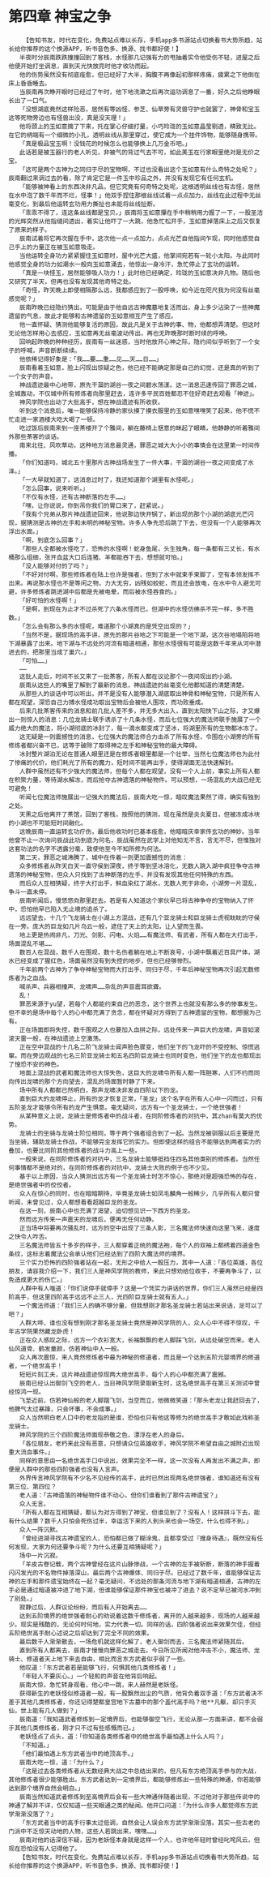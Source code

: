 # 第四章 神宝之争
        【告知书友，时代在变化，免费站点难以长存，手机app多书源站点切换看书大势所趋，站长给你推荐的这个换源APP，听书音色多、换源、找书都好使！】
       半夜时分辰南跌跌撞撞回到了客栈，水怪那几记强有力的甩抽着实令他受伤不轻，进屋之后他便开始打坐调息，直到天光快放亮时他才收功而起。
       他的伤势虽然没有彻底痊愈，但已经好了大半，胸腹不再像起初那样疼痛，疲累之下他倒在床上昏昏睡去。
       当辰南再次睁开眼时已经过了午时，他下地洗漱之后再次运功调息了一番，好久之后他睁眼长出了一口气。
       「没想湖底竟然这样险恶，居然有等凶怪，参芝、仙草旁有灵兽守护也就罢了，神骨和宝玉这等死物旁边也有怪兽出没，真是没天理！」
       他将颈上的玉如意摘了下来，托在掌心仔细打量，小巧玲珑的玉如意晶莹剔透，精致无比。在它的柄端有一个细微的小孔，透明丝线从那里穿过，使它成为一个挂件饰物，能够随身携带。
       「真是极品宝玉啊！没钱花的时候怎么也能够换上几万金币吧。」
       此话若是被玉器行的老人听见，非被气的背过气去不可，如此美玉在行家眼里绝对是无价之宝。
       「这可是两个古神为之同归于尽的宝物啊，不过也没看出这个玉如意有什么奇特之处呢？」辰南翻过来调过去的看，除了肯定它是一件玉中珍品之外，并没有发现它有任何玄机。
       「能够被神看上的东西决非凡品，但它究竟有何奇特之处呢，这根透明丝线也有古怪，居然在水中泡了数千年而不烂，怪事！」他双手捏住那根丝线试着一点点加力，丝线在此过程中无丝毫变化，到最后他运转玄功用力撕扯也未能将丝线扯断。
       「乖乖不得了，连这条丝线都是宝贝。」辰南将玉如意攥在手中稍稍用力握了一下，一股圣洁的光辉突然从他指缝间透出，着实让他吓了一大跳，他急忙松开手，玉如意掉落床上之后又恢复了原来的样子。
       辰南试着将它再次握在手中，这次他一点一点加力，点点光芒自他指间乍现，同时他感觉自己手上的力量正在被玉如意吸走。
       当他运转全身功力紧紧握住玉如意时，屋中光芒大盛，他掌间宛若有一轮小太阳。与此同时他感觉全身的功力如潮水一般向玉如意涌去，他惊出一身冷汗，急忙停止了玄功的运转。
       「真是一块怪玉，居然能够吸人功力！」此时他已经确定，玲珑的玉如意决非凡物。随后他又研究了半天，但再也没有发现其他奇特之处。
       「奇怪，昨天晚上即使相隔那么远，我都感应到了一股呼唤，如今近在咫尺我为何没有丝毫感觉呢？」
       辰南昨晚已经隐约猜出，可能是由于他自远古神魔墓地复活而出，身上多少沾染了一些神魔遗留的气息，故此才能够和古神遗留的玉如意相互产生了感应。
       他一直怀疑、猜测他能够复活的原因，故此凡是关于古神的事、物，他都想弄清楚。但这时无论他怎样用心去感应，玉如意再无丝毫波动传出，再也无昨晚那时断时续的呼唤。
       回响起昨晚的种种经历，辰南有一丝迷惑，当时他放开心神之际，隐约间似乎听到了一个女子的呼喊，声音断断续续。
       他依稀记得好象是：「我……要……重……见……天……日……」
       辰南看着玉如意，脸上闪现出惊疑之色，他已经不能确定那是自己的幻觉，还是真的听到了一个女子的声音。
       神战遗迹最中心地带，原先干涸的湖谷一夜之间碧水荡漾。这一消息迅速传回了罪恶之城，全城轰动，不仅城中所有修炼者向那里赶去，连许多平民百姓都忍不住好奇赶去观看「神迹」。
       神风学院也出动了大批高手，想在神战遗迹有所收获。
       听到这个消息后，唯一能够保持冷静的家伙摸了摸衣服里的玉如意嘿嘿笑了起来，他不慌不忙走进一家酒楼大吃大喝了一顿。
       吃过饭后辰南来到一座茶楼开了个雅间，躺在藤椅上惬意的眯起了眼睛，他静静的听着雅间外那些茶客的谈话。
       南来北往、风吹草动，这种地方消息最灵通，罪恶之城大大小小的事情会在这里第一时间传播。
       「你们知道吗，城北五十里那片古神战场发生了一件大事，干涸的湖谷一夜之间变成了水泽。」
       「一大早就知道了，这消息过时了，我还知道那个湖里有水怪呢。」
       「怎么回事，说来听听。」
       「不仅有水怪，还有古神断落的左手……」
       「嘿，让你说说，你到吊你我们的胃口来了，赶紧说。」
       「我有个兄弟从那片神战遗迹回来，他说那边快开锅了，新出现的那个小湖的湖底光芒闪现，据猜测是古神的左手和未明的神秘宝物。许多人争先恐后跳了下去，但没有一个人能够再次浮出水面。」
       「啊，到底怎么回事？」
       「那些人全都被水怪吃了，恐怖的水怪啊！蛇身鱼尾，头生独角，每一条都有三丈长，有水桶那么组细，张开血盆大口后连猪、羊都能吞下去，想想就可怕。」
       「没人能够对付的了吗？」
       「不好对付啊，那些修炼者在陆上也许是强者，但到了水中就束手束脚了，空有本领发挥不出来。再说那水怪也不是等闲之物，力大无穷，凶残如蛟蛇，而且还会放电，在水中令人避无可避，许多修炼者跳进湖中后都是先被电晕，而后被水怪吞食的。」
       「好可怕的水怪啊！」
       「是啊，到现在为止才不过杀死了六条水怪而已，但湖中的水怪仿佛杀不完一样，多不胜数。」
       「怎么会有那么多的水怪呢，难道那个小湖真的是凭空出现的？」
       「当然不是，据现场的高手讲，原先的那片谷地之下可能是一个地下湖，这次谷地塌陷将地下湖暴露了出来。地下湖与不远处的河流有暗道相通，那些水怪很有可能是这数千年来从河中潜进去的，把那里当成了巢穴。」
       「可怕……」
       ……
       这批人走后，时间不长又来了一批茶客，所有人都在议论那个一夜间现出的小湖。
       辰南从这些人的嘴里了解到了最新的消息，神战遗迹的丝毫变化他都知道的清楚清楚。
       从那些人的谈话中可以听出，并不是没有人能够潜入湖底取出神骨和神秘宝物，只是所有人都在观望，深恐自己力搏水怪成功取出宝物后会被他人围攻，而功败垂成。
       后来几批茶客传来的消息和前几批人差不多，并无多大出入，直到太阳快下山之际，才又爆出一则惊人的消息：几位龙骑士联手诱杀了十几条水怪，而后七位强大的魔法师联手施展了一个威力绝大的魔法，将小湖彻底的冰封了，每一滴水都变成了坚冰，将湖里所有的生物都冰冻了。
       这无疑是一则震撼性的消息，七位强大的魔法师合力击杀了所有水怪，令围在小湖旁的所有修炼者都兴奋不已，这等于破除了取得神之左手和神秘宝物的最大障碍。
       冰封整片湖泊无论在普通人眼里还是在修炼者眼里都是一个壮举，当然七位魔法师也为此付了惨痛的代价，他们耗光了所有的魔力，短时间不能再出手，使得湖面无法快速解封。
       人群中虽然还有不少强大的魔法师，但每个人都在观望，没有一个人上前，事实上所有人都在积聚力量，等待湖水解冻，而后抢夺古神遗落的神秘物件。可以预想，一场混乱的大战已经无可避免！
       听闻七位魔法师施展出一记强大的魔法后，辰南大吃一惊，暗叹魔法果然了得，确实有独到之处。
       天黑之后他离开了茶馆，回到了客栈，按照他的猜测，现在虽然是炎炎夏日，但被冻成冰块的小湖也不可能短时间融化。
       这晚辰南一直运转玄功疗伤，最后他收功时已基本痊愈，他暗暗庆幸家传玄功的神妙。当年他曾不止一次询问辰战此功到底为何名，辰战虽然在武学上对他知无不言，言无不尽，但惟独对这套功法的名字不透露分毫，致使他至今不知所修为何法。
       第二天，罪恶之城沸腾了，城中在传着一则更加震撼性的消息：
       众多修炼者从昨天白天一直守侯到深夜，终于等到坚冰溶化，无数人跳入湖中疯狂争夺古神遗落的神秘宝物，但众人只找到了古神断落的左手，并没有发现其他任何特殊的东西。
       而后众人互相猜疑，终于大打出手，鲜血染红了湖水，无数人死于非命，小湖旁一片混乱，争斗一直未停。
       辰南听闻后，慢悠悠向那里赶去。若是有人知道这个家伙早已将古神争夺的宝物纳入了怀中，恐怕他早已陷入无止境的追杀了。
       远远望去，十几个飞龙骑士在小湖上方混战，还有几个亚龙骑士和巨龙骑士虎视眈眈的守侯在一旁。庞大的巨龙如几片乌云一般，遮住了天上的太阳，让人望而生畏。
       地上更是热闹非凡，刀光、剑影、闪电、火焰……有魔法师、有武者，所有人都在大打出手，场面混乱不堪……
       数百人在混战，数千人在围观，数十名伤者躺在地上不断哀号，小湖中飘着近百具尸体，湖水已经变成了猩红色，场面虽然没有到失控的地步，但也已经够惨烈。
       千年前两个古神为了争夺神秘宝物而大打出手、同归于尽，千年后神秘宝物再次引起无数修炼者为之血战。
       喊杀声、兵器相撞声、龙啸声……杂乱的声音震耳欲聋。
       乱！
       罪恶来源于yu望，若每个人都能约束自己的恶念，这个世界上也就没有那么多的惨事发生。但不幸的是场中每个人的心中都充满了贪念，都在怀疑对方得到了古神遗留的宝物，都想据为己有。
       正在场面即将失控，数千围观之人也要加入血拼之际，远处传来一声巨大的龙啸，声音如滚滚天雷一般，在神战遗迹上空激荡。
       正在空中混战的十几名二阶飞龙骑士闻声脸色骤变，他们坐下的飞龙吓的不受控制、惊慌逃窜。而在旁边观战的七名三阶亚龙骑士和五名四阶巨龙骑士也同时变色，他们坐下的龙也都现出了惶恐不安的神色。
       地面上混战的武者和魔法师也大惊失色，这巨大的龙啸令所有人都一阵胆寒，人们不约而同向传出龙啸的那个方向望去，混乱的场面暂时静了下来。
       场中所有人都都已然明白，那声龙啸决非发自四阶以下的龙。
       直到巨大的龙啸停止，所有的龙才恢复正常，「圣龙」这个名字在所有人心中一闪而过，只有五阶圣龙才能够令所有的龙产生惧意。毫无疑问，远方有一个圣龙骑士，一个绝世强者！
       从某种意义上说，龙骑士是修炼者中的战斗者，在同阶修炼者的对抗中，其zhan有莫大的优势。
       龙骑士的坐骑与龙骑士阶位相同，等于两个强者组合到了一起。当然龙被驯服以后主要是充当坐骑，辅助龙骑士作战，不能够完全发挥它的实力。但即使这样的组合不能够达到两者实力的叠加，也要比同阶其他修炼者的战斗力高上一些。
       一般来说，在同阶修炼者的对抗中，三名龙骑士能够抵挡住四名其他类别的修炼者。当然任何事情都不是绝对的，在同阶修炼者的对抗中，龙骑士大败的例子也不少见。
       基于以上原因，当众人猜测出远方有一个圣龙骑士时怎不惊心，那绝对是超强恐怖的存在，是绝世强者中的佼佼者。
       众人在惊心的同时，也在暗暗期待，毕竟圣龙骑士如凤毛麟角一般稀少，几乎所有人都只曾听闻，未曾见过，众人都想看看超越巨龙的圣龙。
       在这一刻，辰南心中也充满了渴望，迫切想见识一下西方的圣龙。
       然而远方传来一声震天的龙啸后，便再无任何动静。
       正当场中将要再次骚乱时，远方的空中出现了三条人影，三名魔法师快速向这里飞来，速度之快令人咋舌。
       三名魔法师皆五十多岁的样子，三人都穿着正统的魔法袍，每个人的双袖上都绣着四道金色条纹，这标志着魔法公会承认他们已经达到了四阶大魔法师的境界。
       三个实力恐怖的四阶强者站在一起，无形之中给人一股压力，其中一人道：「各位英雄，各位朋友，请容我介绍一下，我们三人是神风学院的教师，来此只想劝给位收手，不要再争斗了，以免造成更大的伤亡。」
       人群中有人嗤道：「你们说停手就停手？这是一个凭实力讲话的世界，你们三人虽然已经是四阶高手，但这里四阶高手远远不止三人，光四阶巨龙骑士就有五人。」
       一个魔法师道：「我们三人的确不够分量，但我想刚才那名圣龙骑士若站出来说话，足可以了吧？」
       人群大哗，谁也没有想到刚才那名圣龙骑士竟然是神风学院的人，众人心中不得不惊叹，千年古学院果然藏龙卧虎！
       正在众人感叹之际，远方一个衣衫宽大，长袖飘飘的老人脚踩飞剑，从远处破空而来。老人仙风道骨、鹤发童颜，仿若神仙中人一般。
       众人再次震惊，来人竟然修炼者中最为神秘的修道者，而且是一个达到五阶元婴境界的修道者，一个绝世高手！
       短短片刻工夫，这片神战遗迹惊现两大绝世高手，每个人的心中都充满了震撼。
       辰南已经认出御剑飞空的老人，当日神风学院录取新生时，这名绝世高手在第三关测试中曾经惊鸿一现。
       飞至近前，仿若神仙般的老人脚踏飞剑，当空而立，他微微笑道：「那头老龙让我赶回去了，他脾气太过暴躁，只会坏事，不会成事。」
       众人当然明白老人口中的老龙指的是谁，恐怕也只有他这等修为的绝世高手才敢如此戏称圣龙骑士。
       神风学院的三个四阶魔法师面现恭敬之色，漂浮在老人的身后。
       「各位朋友，老朽来此没有恶意，只想请众位英雄收手，神风学院不希望自由之城附近出现重大流血事件。」
       同样的意思由一名绝世高手口中说出，效果完全不一样，这一次没有人再发出不满之声，即便是人群中的那些四阶强者也没有人言声。
       外界传言神风学院有不少名不见经传的高手，此时已然出现两名绝世强者，谁知道还有没有第三位、第四位？
       老人道：「古神遗落的神秘物件谁不动心，但你们谁看到了那件古神遗宝？」
       众人无言。
       「所有人都在互相猜疑，都认为对方得到了神宝，但谁见到了？没有人！这样拼斗下去，能有什么结果？数千人只怕会死伤过半，幸运活下来的人到头来也会一场空，什么也得不到。」
       众人一阵沉默。
       「曾经进湖寻找古神遗宝的人，恐怕都已做了糊涂鬼，且都享受过『搜身待遇』，既然没有任何发现，大家为何还要争斗呢？为什么还要互相猜疑呢？」
       场中一片沉寂。
       「羊皮古卷记载，两个古神曾经在这片山脉惨战，一个古神的左手被斩断，断落的神手握着闪闪发光的不名物件掉落深山，最后两个古神爆体、同归于尽。已经过了数千年，谁能够保证古神的左手和那件遗宝始终在一起？毫无疑问，不远处的那条河流与地下湖有暗道相通，古神的左手必是通过暗道被冲进了地下湖，但谁能够保证那件神宝也被冲了进去？说不定早已被河水冲到了别处。」
       寂静过后，人群议论纷纷，而后有人开始离去……
       达到五阶境界的绝世强者耐心的劝说着这数千修炼者，离开的人越来越多，现场的人越来越少。现实是残酷的，无论何时何地，实力代表一切。同样的话，四阶强者说出来效果欠佳，但经五阶绝世高手耐心述说之后却达到了完全不同的效果。
       最后数千人渐渐散去，一场危机就这样化解了，老人御剑而去，三名魔法师紧随其后。
       直到所有人都离去，辰南才慢慢向罪恶之城走去。今日所见所闻对他冲击不小，魔法师、龙骑士、修道者天上地下来去自由，相比而言东方武者似乎弱了一些。
       他叹道：「东方武者若是能够飞行，何惧其他几类修炼者！」
       「年轻人不要灰心。」一个轻和的声音在他背后响起。
       辰南大惊，急忙转身观看，他心中一跳，来人赫然是老妖怪。
       获得新生的老妖怪似修道者一般，有一股飘然出尘的气质，他背负着双手道：「东方武者决不差于其他几类修炼者，你还记得楚都皇宫地下古墓中的那个盖代高手吗？他**凡躯，却只手灭仙，世上能有几人做到？」
       辰南道：「我知道武者修炼到一定境界后，也能够御空飞行，无论从那一方面来讲，都不会弱于其他几类修炼者，刚才只不过有些感慨而已。」
       老妖怪点了点头，道：「你知道各类修炼者中的绝世高手最怕遇上什么人吗？」
       「不知道。」
       「他们最怕遇上东方武者当中的绝顶高手。」
       辰南大吃一惊，道：「为什么？」
       「这是过去各类修炼者从无数经典大战之中总结出来的，但凡有东方绝顶高手参与的大战，其他修炼者很少能够胜出。东方武者达到一定境界后，都能够修炼出一些特殊的神通，你若能够达到那个境界自然会明白。」
       辰南当然知道武者修炼到至高境界后会有一些大神通伴随着出现，不过他对于那些传说中的神通了解并不详，仅仅知道一些天眼通之类的秘闻。他开口问道：「为什么许多人都觉得东方武学渐渐没落了？」
       「东方武者当中的高手行事太过低调，自然会让人误会东方武学渐渐没落。其实一些古老的门派中不乏惊天动地的人物，这些人若跳出来，嘿嘿……」
       辰南对他的话深信不疑，因为老妖怪本身就是这样一个人，也许他年轻时曾经叱咤风云，但现在恐怕没有人记得他了。
       【告知书友，时代在变化，免费站点难以长存，手机app多书源站点切换看书大势所趋，站长给你推荐的这个换源APP，听书音色多、换源、找书都好使！】